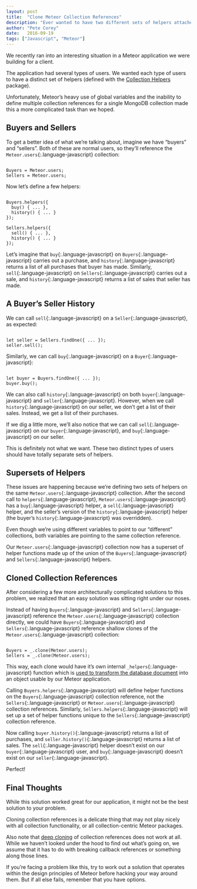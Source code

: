 ```yaml
---
layout: post
title:  "Clone Meteor Collection References"
description: "Ever wanted to have two different sets of helpers attached to a single Meteor collection? It's more complicated than you may think."
author: "Pete Corey"
date:   2016-09-19
tags: ["Javascript", "Meteor"]
---
```


We recently ran into an interesting situation in a Meteor application we were building for a client.

The application had several types of users. We wanted each type of users to have a distinct set of helpers (defined with the [Collection Helpers](https://github.com/dburles/meteor-collection-helpers) package).

Unfortunately, Meteor’s heavy use of global variables and the inability to define multiple collection references for a single MongoDB collection made this a more complicated task than we hoped.

## Buyers and Sellers

To get a better idea of what we’re talking about, imagine we have “buyers” and “sellers”. Both of these are normal users, so they’ll reference the `Meteor.users`{:.language-javascript} collection:

<pre class='language-javascript'><code class='language-javascript'>
Buyers = Meteor.users;
Sellers = Meteor.users;
</code></pre>

Now let’s define a few helpers:

<pre class='language-javascript'><code class='language-javascript'>
Buyers.helpers({
  buy() { ... },
  history() { ... }
});

Sellers.helpers({
  sell() { ... },
  history() { ... }
});
</code></pre>

Let’s imagine that `buy`{:.language-javascript} on `Buyers`{:.language-javascript} carries out a purchase, and `history`{:.language-javascript} returns a list of all purchases that buyer has made. Similarly, `sell`{:.language-javascript} on `Sellers`{:.language-javascript} carries out a sale, and `history`{:.language-javascript} returns a list of sales that seller has made.

## A Buyer’s Seller History

We can call `sell`{:.language-javascript} on a `Seller`{:.language-javascript}, as expected:

<pre class='language-javascript'><code class='language-javascript'>
let seller = Sellers.findOne({ ... });
seller.sell();
</code></pre>

Similarly, we can call `buy`{:.language-javascript} on a `Buyer`{:.language-javascript}:

<pre class='language-javascript'><code class='language-javascript'>
let buyer = Buyers.findOne({ ... });
buyer.buy();
</code></pre>

We can also call `history`{:.language-javascript} on both `buyer`{:.language-javascript} and `seller`{:.language-javascript}. However, when we call `history`{:.language-javascript} on our seller, we don’t get a list of their sales. Instead, we get a list of their purchases.

If we dig a little more, we’ll also notice that we can call `sell`{:.language-javascript} on our `buyer`{:.language-javascript}, and `buy`{:.language-javascript} on our seller.

This is definitely not what we want. These two distinct types of users should have totally separate sets of helpers.

## Supersets of Helpers

These issues are happening because we’re defining two sets of helpers on the same `Meteor.users`{:.language-javascript} collection. After the second call to `helpers`{:.language-javascript}, `Meteor.users`{:.language-javascript} has a `buy`{:.language-javascript} helper, a `sell`{:.language-javascript} helper, and the seller’s version of the `history`{:.language-javascript} helper (the buyer’s `history`{:.language-javascript} was overridden).

Even though we’re using different variables to point to our “different” collections, both variables are pointing to the same collection reference.

Our `Meteor.users`{:.language-javascript} collection now has a superset of helper functions made up of the union of the `Buyers`{:.language-javascript} and `Sellers`{:.language-javascript} helpers.

## Cloned Collection References

After considering a few more architecturally complicated solutions to this problem, we realized that an easy solution was sitting right under our noses.

Instead of having `Buyers`{:.language-javascript} and `Sellers`{:.language-javascript} reference the `Meteor.users`{:.language-javascript} collection directly, we could have `Buyers`{:.language-javascript} and `Sellers`{:.language-javascript} reference shallow clones of the `Meteor.users`{:.language-javascript} collection:

<pre class='language-javascript'><code class='language-javascript'>
Buyers = _.clone(Meteor.users);
Sellers = _.clone(Meteor.users);
</code></pre>

This way, each clone would have it’s own internal `_helpers`{:.language-javascript} function which is [used to transform the database document](https://github.com/dburles/meteor-collection-helpers/blob/master/collection-helpers.js#L9-L12) into an object usable by our Meteor application.

Calling `Buyers.helpers`{:.language-javascript} will define helper functions on the `Buyers`{:.language-javascript} collection reference, not the `Sellers`{:.language-javascript} or `Meteor.users`{:.language-javascript} collection references. Similarly, `Sellers.helpers`{:.language-javascript} will set up a set of helper functions unique to the `Sellers`{:.language-javascript} collection reference.

Now calling `buyer.history()`{:.language-javascript} returns a list of purchases, and `seller.history()`{:.language-javascript} returns a list of sales. The `sell`{:.language-javascript} helper doesn’t exist on our `buyer`{:.language-javascript} user, and `buy`{:.language-javascript} doesn’t exist on our `seller`{:.language-javascript}.

Perfect!

## Final Thoughts

While this solution worked great for our application, it might not be the best solution to your problem.

Cloning collection references is a delicate thing that may not play nicely with all collection functionality, or all collection-centric Meteor packages.

Also note that [deep cloning](https://lodash.com/docs/4.15.0#cloneDeep) of collection references does not work at all. While we haven’t looked under the hood to find out what’s going on, we assume that it has to do with breaking callback references or something along those lines.

If you’re facing a problem like this, try to work out a solution that operates within the design principles of Meteor before hacking your way around them. But if all else fails, remember that you have options.
